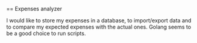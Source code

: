 == Expenses analyzer

I would like to store my expenses in a database, to import/export data and to compare my expected expenses with the actual ones. Golang seems to be a good choice to run scripts.
